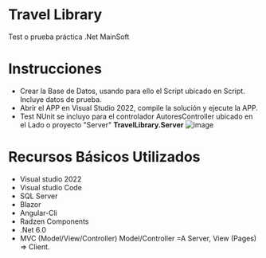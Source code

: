 # Travel Library
Test o prueba práctica .Net MainSoft

# Instrucciones 

* Crear la Base de Datos, usando para ello el Script ubicado en Script. Incluye datos de prueba. 
* Abrir el APP en Visual Studio 2022, compile la solución y ejecute la APP. 
* Test NUnit se incluyo para el controlador AutoresController ubicado en el Lado o proyecto "Server" **TravelLibrary.Server**
![image](https://user-images.githubusercontent.com/122890191/217345436-97f7a941-a9eb-4f93-8809-936f0644ed3c.png)


# Recursos Básicos Utilizados
* Visual studio 2022
* Visual studio Code
* SQL Server 
* Blazor
* Angular-Cli
* Radzen Components
* .Net 6.0
* MVC (Model/View/Controller)  Model/Controller =A Server, View (Pages) => Client. 


